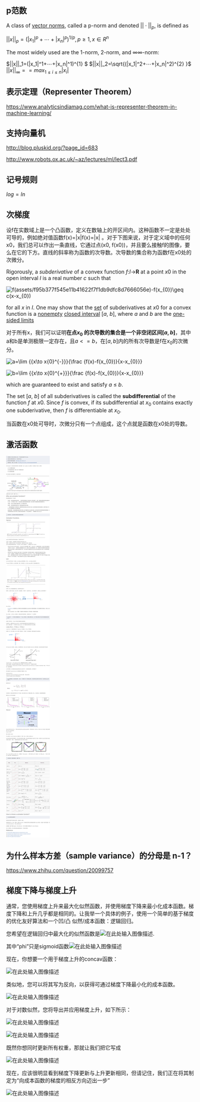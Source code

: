 ## p范数

A class of [vector norms](http://planetmath.org/vectornorm), called a p-norm and denoted $||⋅||_p$, is defined as

$||x||_p=(|x_1|^p+⋯+|x_n|^p)^{1/p} ,p≥1,x∈R^n$

The most widely used are the 1-norm, 2-norm, and ∞∞-norm:

$||x||_1=(|x_1|^1+⋯+|x_n|^1)^{1} $
$||x||_2=\sqrt{(|x_1|^2+⋯+|x_n|^2)^{2} }$
$||x||_∞== max_{1≤i≤n}|x_i|$

## 表示定理（Representer Theorem）

https://www.analyticsindiamag.com/what-is-representer-theorem-in-machine-learning/

## 支持向量机

http://blog.pluskid.org/?page_id=683

http://www.robots.ox.ac.uk/~az/lectures/ml/lect3.pdf

## 记号规则

$log=ln$

## 次梯度

设f在实数域上是一个凸函数，定义在数轴上的开区间内。这种函数不一定是处处可导的，例如绝对值函数f(x)=|x|f(x)=|x| 。对于下图来说，对于定义域中的任何x0，我们总可以作出一条直线，它通过点(x0, f(x0))，并且要么接触f的图像，要么在它的下方。直线的斜率称为函数的次导数。次导数的集合称为函数f在x0处的次微分。

Rigorously, a *subderivative* of a convex function *f*:*I*→**R** at a point *x*0 in the open interval *I* is a real number *c* such that

![f(assets/f95b377f545e11b41622f7f1db9dfc8d7666056e)-f(x_{0})\geq c(x-x_{0})](https://wikimedia.org/api/rest_v1/media/math/render/svg/f95b377f545e11b41622f7f1db9dfc8d7666056e)

for all *x* in *I*. One may show that the [set](https://en.wikipedia.org/wiki/Set_(mathematics)) of subderivatives at *x*0 for a convex function is a [nonempty](https://en.wikipedia.org/wiki/Empty_set) [closed interval](https://en.wikipedia.org/wiki/Closed_interval) [*a*, *b*], where *a* and *b* are the [one-sided limits](https://en.wikipedia.org/wiki/One-sided_limit)

对于所有x，我们可以证明**在点$x_0$ 的次导数的集合是一个非空闭区间$[a,b]$**，其中a和b是单测极限一定存在，且$a<=b$，在$[a,b]$内的所有次导数是f在$x_0$的次微分。

![a=\lim _{{x\to x_{0}^{-}}}{\frac  {f(x)-f(x_{0})}{x-x_{0}}}](https://wikimedia.org/api/rest_v1/media/math/render/svg/c73352f25b3e8547a685a1b7b5f60e833519eb62)

![b=\lim _{{x\to x_{0}^{+}}}{\frac  {f(x)-f(x_{0})}{x-x_{0}}}](https://wikimedia.org/api/rest_v1/media/math/render/svg/cf7130df8ba8fcf200258555c8e095948e8f4413)

which are guaranteed to exist and satisfy *a* ≤ *b*.

The set [*a*, *b*] of all subderivatives is called the **subdifferential** of the function *f* at *x*0. Since *f* is convex, if its subdifferential at $x_{0}$ contains exactly one subderivative, then *f* is differentiable at $x_{0}$.

当函数在x0处可导时，次微分只有一个点组成，这个点就是函数在x0处的导数。

## 激活函数

![blog.csdn.net_u013146742_article_details_51986575](assets/blog.csdn.net_u013146742_article_details_51986575.png)

## 为什么样本方差（sample variance）的分母是 n-1？

https://www.zhihu.com/question/20099757

## 梯度下降与梯度上升

通常，您使用梯度上升来最大化似然函数，并使用梯度下降来最小化成本函数。梯度下降和上升几乎都是相同的。让我举一个具体的例子，使用一个简单的基于梯度的优化友好算法和一个凹/凸 似然/成本函数：逻辑回归。

您希望在逻辑回归中最大化的似然函数是![在此处输入图像描述](https://i.stack.imgur.com/vRpFZ.png).

其中“phi”只是sigmoid函数![在此处输入图像描述](https://i.stack.imgur.com/BGoE9.png)

现在，你想要一个用于梯度上升的concav函数：

![在此处输入图像描述](https://i.stack.imgur.com/VCrcH.png)

类似地，您可以将其写为反向，以获得可通过梯度下降最小化的成本函数。

![在此处输入图像描述](https://i.stack.imgur.com/hj0WT.png)

对于对数似然，您将导出并应用梯度上升，如下所示：

![在此处输入图像描述](https://i.stack.imgur.com/6lpk9.png)

![在此处输入图像描述](https://i.stack.imgur.com/SPD75.png)

既然你想同时更新所有权重，那就让我们把它写成

![在此处输入图像描述](https://i.stack.imgur.com/x6Hn6.png)

现在，应该很明显看到梯度下降更新与上升更新相同，但请记住，我们正在将其制定为“向成本函数的梯度的相反方向迈出一步”

![在此处输入图像描述](https://i.stack.imgur.com/j9xHh.png)